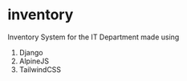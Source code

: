 # inventory
Inventory System for the IT Department made using 
1. Django
2. AlpineJS
3. TailwindCSS

